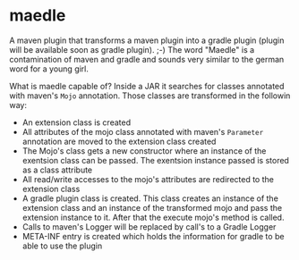 # maedle

A maven plugin that transforms a maven plugin into a gradle plugin (plugin will be available soon as gradle plugin). ;-)
The word "Maedle" is a contamination of maven and gradle and sounds very similar to the german word for a young girl. 

What is maedle capable of? 
Inside a JAR it searches for classes annotated with maven's ```Mojo``` annotation. Those classes are transformed in the followin way: 
- An extension class is created
- All attributes of the mojo class annotated with maven's ```Parameter``` annotation are moved to the extension class created
- The Mojo's class gets a new constructor where an instance of the exentsion class can be passed. The exentsion instance passed is stored as a class attribute
- All read/write accesses to the mojo's attributes are redirected to the extension class
- A gradle plugin class is created. This class creates an instance of the extension class and an instance of the transformed mojo and pass the extension instance to it. After that the execute mojo's method is called. 
- Calls to maven's Logger will be replaced by call's to a Gradle Logger
- META-INF entry is created which holds the information for gradle to be able to use the plugin
